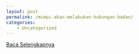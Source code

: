 ```yaml
---
layout: post
permalink: /mimpi-akan-melakukan-hubungan-badan/
categories:
    - Uncategorized
---
```


[Baca Selengkapnya](/05)